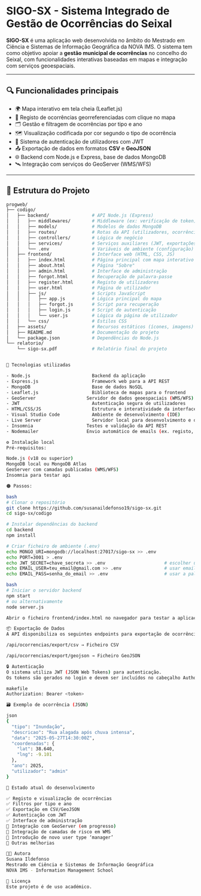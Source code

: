 # SIGO-SX - Sistema Integrado de Gestão de Ocorrências do Seixal

**SIGO-SX** é uma aplicação web desenvolvida no âmbito do Mestrado em Ciência e Sistemas de Informação Geográfica da NOVA IMS. O sistema tem como objetivo apoiar a **gestão municipal de ocorrências** no concelho do Seixal, com funcionalidades interativas baseadas em mapas e integração com serviços geoespaciais.

---

## 🔍 Funcionalidades principais

- 🌍 Mapa interativo em tela cheia (Leaflet.js)
- 📌 Registo de ocorrências georreferenciadas com clique no mapa
- 🗂️ Gestão e filtragem de ocorrências por tipo e ano
- 🗺️ Visualização codificada por cor segundo o tipo de ocorrência
- 🔐 Sistema de autenticação de utilizadores com JWT
- 📤 Exportação de dados em formatos **CSV** e **GeoJSON**
- 🌐 Backend com Node.js e Express, base de dados MongoDB
- 🛰️ Integração com serviços do GeoServer (WMS/WFS)

---

## 🧱 Estrutura do Projeto

```bash
progweb/
├── codigo/
│   ├── backend/                # API Node.js (Express)
│   │   ├── middlewares/        # Middleware (ex: verificação de token)
│   │   ├── models/             # Modelos de dados MongoDB
│   │   ├── routes/             # Rotas da API (utilizadores, ocorrências)
│   │   ├── controllers/        # Lógica de negócio
│   │   ├── services/           # Serviços auxiliares (JWT, exportações, etc.)
│   │   └── .env                # Variáveis de ambiente (configuração)
│   ├── frontend/               # Interface web (HTML, CSS, JS)
│   │   ├── index.html          # Página principal com mapa interativo
│   │   ├── about.html          # Página "Sobre"
│   │   ├── admin.html          # Interface de administração
│   │   ├── forgot.html         # Recuperação de palavra-passe
│   │   ├── register.html       # Registo de utilizadores
│   │   ├── user.html           # Página de utilizador
│   │   ├── js/                 # Scripts JavaScript
│   │   │   ├── app.js          # Lógica principal do mapa
│   │   │   ├── forgot.js       # Script para recuperação
│   │   │   ├── login.js        # Script de autenticação
│   │   │   └── user.js         # Lógica da página de utilizador
│   │   └── css/                # Estilos CSS
│   ├── assets/                 # Recursos estáticos (ícones, imagens)
│   ├── README.md               # Documentação do projeto
│   └── package.json            # Dependências do Node.js
└── relatorio/
    └── sigo-sx.pdf             # Relatório final do projeto


🚀 Tecnologias utilizadas

- Node.js	                    Backend da aplicação
- Express.js	                Framework web para a API REST
- MongoDB	                    Base de dados NoSQL
- Leaflet.js	                Biblioteca de mapas para o frontend
- GeoServer	                  Servidor de dados geoespaciais (WMS/WFS)
- JWT	                        Autenticação segura de utilizadores
- HTML/CSS/JS	                Estrutura e interatividade da interface
- Visual Studio Code	        Ambiente de desenvolvimento (IDE)
- Live Server	                Servidor local para desenvolvimento e debug
- Insomnia                    Testes e validação da API REST
- Nodemailer                  Envio automático de emails (ex. registo, recuperação de conta)

⚙️ Instalação local
Pré-requisitos:

Node.js (v18 ou superior)
MongoDB local ou MongoDB Atlas
GeoServer com camadas publicadas (WMS/WFS)
Insomnia para testar api

🟠 Passos:

bash
# Clonar o repositório
git clone https://github.com/susanaildefonso19/sigo-sx.git
cd sigo-sx/codigo

# Instalar dependências do backend
cd backend
npm install

# Criar ficheiro de ambiente (.env)
echo MONGO_URI=mongodb://localhost:27017/sigo-sx >> .env
echo PORT=3001 > .env
echo JWT_SECRET=chave_secreta >> .env                      # escolher uma chave secreta
echo EMAIL_USER=teu_email@gmail.com >> .env                # usar email da google, preferencialmente
echo EMAIL_PASS=senha_do_email >> .env                     # usar a palavra-passe para apps do google (NÃO USAR palavra-passe pessoal)

bash
# Iniciar o servidor backend
npm start
# ou alternativamente
node server.js

Abrir o ficheiro frontend/index.html no navegador para testar a aplicação.

📦 Exportação de Dados
A API disponibiliza os seguintes endpoints para exportação de ocorrências:

/api/ocorrencias/export/csv → Ficheiro CSV

/api/ocorrencias/export/geojson → Ficheiro GeoJSON

🔒 Autenticação
O sistema utiliza JWT (JSON Web Tokens) para autenticação.
Os tokens são gerados no login e devem ser incluídos no cabeçalho Authorization das requisições autenticadas:

makefile
Authorization: Bearer <token>

🗃️ Exemplo de ocorrência (JSON)

json
{
  "tipo": "Inundação",
  "descricao": "Rua alagada após chuva intensa",
  "data": "2025-05-27T14:30:00Z",
  "coordenadas": {
    "lat": 38.640,
    "lng": -9.101
  },
  "ano": 2025,
  "utilizador": "admin"
}

🧪 Estado atual do desenvolvimento

✅ Registo e visualização de ocorrências
✅ Filtros por tipo e ano
✅ Exportação em CSV/GeoJSON
✅ Autenticação com JWT
✅ Interface de administração
🔄 Integração com GeoServer (em progresso)
🔄 Integração de camadas de risco em WMS 
🔄 Introdução de novo user type ‘manager’
🔄 Outras melhorias

👩‍💻 Autora
Susana Ildefonso
Mestrado em Ciência e Sistemas de Informação Geográfica
NOVA IMS - Information Management School

📄 Licença
Este projeto é de uso académico.
